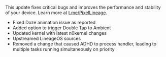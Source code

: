 This update fixes critical bugs and improves the performance and stability of your device. Learn more at [t.me/PixelLineage](https://t.me/PixelLineage).

- Fixed Doze animation issue as reported
- Added option to trigger Double Tap to Ambient
- Updated kernel with latest n0kernel changes
- Upstreamed LineageOS sources
- Removed a change that caused ADHD to process handler, leading to multiple tasks running simultaneously on priority

